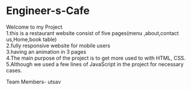 # Engineer-s-Cafe

Welcome to my Project                                                                                                                                                              
1.this is a restaurant website consist of five pages(menu ,about,contact us,Home,book table)                                                                                                                           
2.fully responsive website for mobile users                                                                                                                                        
3.having an animation in 3 pages                                                                                                                                                   
4.The main purpose of the project is to get more used to with HTML, CSS.                                                                                                           
5.Although we used a few lines of JavaScript in the project for necessary cases.
 
Team Members- utsav

